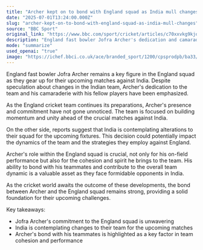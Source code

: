 ```yaml
---
title: "Archer kept on to bond with England squad as India mull changes"
date: "2025-07-01T13:24:00.000Z"
slug: "archer-kept-on-to-bond-with-england-squad-as-india-mull-changes"
source: "BBC Sport"
original_link: "https://www.bbc.com/sport/cricket/articles/c70xxvkg9kjo"
description: "England fast bowler Jofra Archer's dedication and camaraderie with his teammates are emphasized as the team prepares to face India. Reports suggest India may make changes to their squad, potentially impacting their strategy against England. Archer's role in the England squad is crucial for both his on-field performance and his contribution to team unity, providing a strong foundation for the upcoming matches against India."
mode: "summarize"
used_openai: "true"
image: "https://ichef.bbci.co.uk/ace/branded_sport/1200/cpsprodpb/ba33/live/a3171350-567b-11f0-95fc-edf89039c20a.jpg"
---
```


England fast bowler Jofra Archer remains a key figure in the England squad as they gear up for their upcoming matches against India. Despite speculation about changes in the Indian team, Archer's dedication to the team and his camaraderie with his fellow players have been emphasized.

As the England cricket team continues its preparations, Archer's presence and commitment have not gone unnoticed. The team is focused on building momentum and unity ahead of the crucial matches against India.

On the other side, reports suggest that India is contemplating alterations to their squad for the upcoming fixtures. This decision could potentially impact the dynamics of the team and the strategies they employ against England.

Archer's role within the England squad is crucial, not only for his on-field performance but also for the cohesion and spirit he brings to the team. His ability to bond with his teammates and contribute to the overall team dynamic is a valuable asset as they face formidable opponents in India.

As the cricket world awaits the outcome of these developments, the bond between Archer and the England squad remains strong, providing a solid foundation for their upcoming challenges.

Key takeaways:
- Jofra Archer's commitment to the England squad is unwavering
- India is contemplating changes to their team for the upcoming matches
- Archer's bond with his teammates is highlighted as a key factor in team cohesion and performance
